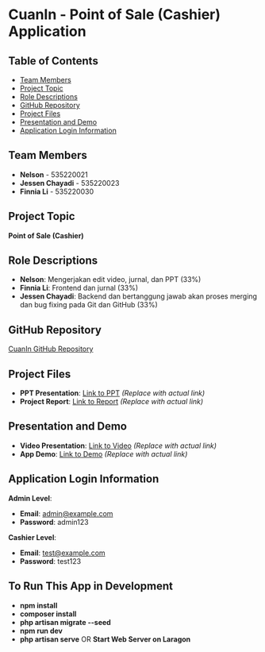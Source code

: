 # CuanIn - Point of Sale (Cashier) Application

## Table of Contents
- [Team Members](#team-members)
- [Project Topic](#project-topic)
- [Role Descriptions](#role-descriptions)
- [GitHub Repository](#github-repository)
- [Project Files](#project-files)
- [Presentation and Demo](#presentation-and-demo)
- [Application Login Information](#application-login-information)

## Team Members
- **Nelson** - 535220021
- **Jessen Chayadi** - 535220023
- **Finnia Li** - 535220030

## Project Topic
**Point of Sale (Cashier)**

## Role Descriptions
- **Nelson**: Mengerjakan edit video, jurnal, dan PPT (33%)
- **Finnia Li**: Frontend dan jurnal (33%)
- **Jessen Chayadi**: Backend dan bertanggung jawab akan proses merging dan bug fixing pada Git dan GitHub (33%)

## GitHub Repository
[CuanIn GitHub Repository](https://github.com/Ceee17/CuanIn)

## Project Files
- **PPT Presentation**: [Link to PPT](#) *(Replace with actual link)*
- **Project Report**: [Link to Report](#) *(Replace with actual link)*

## Presentation and Demo
- **Video Presentation**: [Link to Video](#) *(Replace with actual link)*
- **App Demo**: [Link to Demo](#) *(Replace with actual link)*

## Application Login Information
**Admin Level**:
- **Email**: admin@example.com
- **Password**: admin123

**Cashier Level**:
- **Email**: test@example.com
- **Password**: test123

## To Run This App in Development
- **npm install**
- **composer install**
- **php artisan migrate --seed**
- **npm run dev**
- **php artisan serve** OR **Start Web Server on Laragon**


